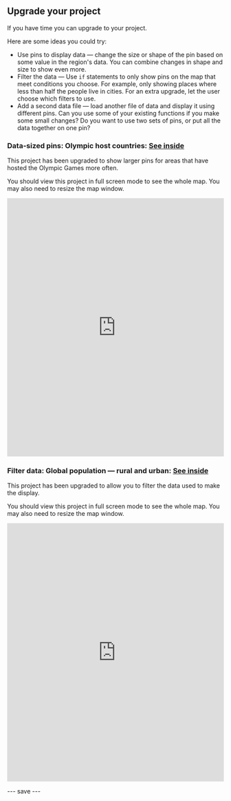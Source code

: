 ## Upgrade your project

If you have time you can upgrade to your project. 

Here are some ideas you could try:
- Use pins to display data — change the size or shape of the pin based on some value in the region's data. You can combine changes in shape and size to show even more.
- Filter the data — Use `if` statements to only show pins on the map that meet conditions you choose. For example, only showing places where less than half the people live in cities. For an extra upgrade, let the user choose which filters to use.
- Add a second data file — load another file of data and display it using different pins. Can you use some of your existing functions if you make some small changes? Do you want to use two sets of pins, or put all the data together on one pin?

### Data-sized pins: Olympic host countries: [See inside](https://trinket.io/python/0469d3a29b)
This project has been upgraded to show larger pins for areas that have hosted the Olympic Games more often.

You should view this project in full screen mode to see the whole map. You may also need to resize the map window.

<iframe src="https://trinket.io/embed/python/0469d3a29b?outputOnly=true" width="100%" height="600" frameborder="0" marginwidth="0" marginheight="0" allowfullscreen></iframe>



### Filter data: Global population — rural and urban: [See inside](https://trinket.io/python/96be05796c)
This project has been upgraded to allow you to filter the data used to make the display.

You should view this project in full screen mode to see the whole map. You may also need to resize the map window.

<iframe src="https://trinket.io/embed/python/96be05796c?outputOnly=true" width="100%" height="600" frameborder="0" marginwidth="0" marginheight="0" allowfullscreen></iframe>

--- save ---